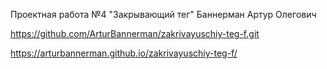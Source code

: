 Проектная работа №4 "Закрывающий тег" Баннерман Артур Олегович

https://github.com/ArturBannerman/zakrivayuschiy-teg-f.git

https://arturbannerman.github.io/zakrivayuschiy-teg-f/
